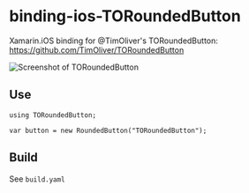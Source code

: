 # binding-ios-TORoundedButton
Xamarin.iOS binding for @TimOliver's TORoundedButton: https://github.com/TimOliver/TORoundedButton

![Screenshot of TORoundedButton](https://raw.githubusercontent.com/TimOliver/TORoundedButton/master/screenshot.jpg)

## Use

```
using TORoundedButton;

var button = new RoundedButton("TORoundedButton");
```

## Build
See `build.yaml`